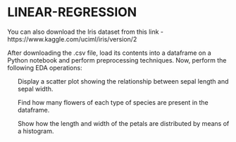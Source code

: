 # LINEAR-REGRESSION
<p>You can also download the Iris dataset from this link - https://www.kaggle.com/uciml/iris/version/2</p>
<p>After downloading the .csv file, load its contents into a dataframe on a Python notebook and perform preprocessing techniques. Now, perform the following EDA operations:</p>
<p>
  <ul>Display a scatter plot showing the relationship between sepal length and sepal width.</ul>
  <ul>Find how many flowers of each type of species are present in the dataframe.</ul>
  <ul>Show how the length and width of the petals are distributed by means of a histogram.</ul>
</p>
